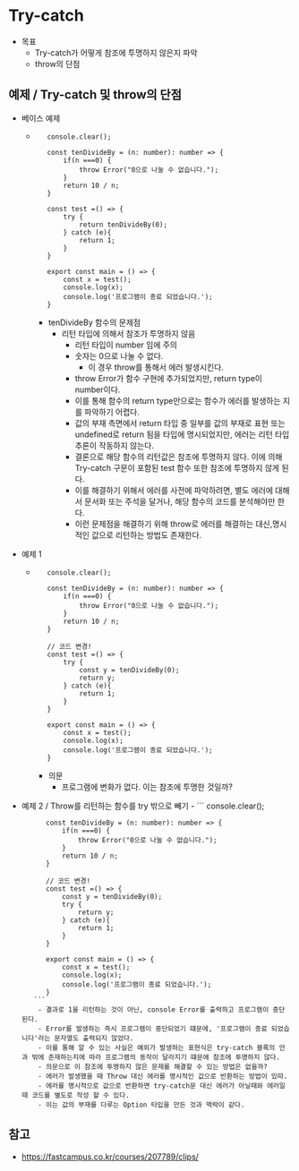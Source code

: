 # Try-catch
 - 목표
     - Try-catch가 어떻게 참조에 투명하지 않은지 파악
     - throw의 단점

## 예제 / Try-catch 및 throw의 단점
   - 베이스 예제
       - ```
            console.clear();

            const tenDivideBy = (n: number): number => {
                if(n ===0) {
                    throw Error("0으로 나눌 수 없습니다.");
                }
                return 10 / n;
            }

            const test =() => {
                try {
                    return tenDivideBy(0);
                } catch (e){
                    return 1;
                }
            }

            export const main = () => {
                const x = test();
                console.log(x);
                console.log('프로그램이 종료 되었습니다.');
            }
         ```
          - tenDivideBy 함수의 문제점
              - 리턴 타입에 의해서 참조가 투명하지 않음 
                - 리턴 타입이 number 임에 주의
                - 숫자는 0으로 나눌 수 없다.
                    - 이 경우 throw를 통해서 에러 발생시킨다.
                - throw Error가 함수 구현에 추가되었지만, return type이 number이다. 
                - 이를 통해 함수의 return type만으로는 함수가 에러를 발생하는 지를 파악하기 어렵다.
                - 값의 부재 측면에서 return 타입 중 일부를 값의 부재로 표현 또는 undefined로 return 됨을 타입에 명시되었지만, 에러는 리턴 타입 추론이 작동하지 않는다.
                - 결론으로 해당 함수의 리턴값은 참조에 투명하지 않다. 이에 의해 Try-catch 구문이 포함된 test 함수 또한 참조에 투명하지 않게 된다.
                - 이를 해결하기 위해서 에러를 사전에 파악하려면, 별도 에러에 대해서 문서화 또는 주석을 달거나, 해당 함수의 코드를 분석해야만 한다.
                - 이런 문제점을 해결하기 위해 throw로 에러를 해결하는 대신,명시적인 값으로 리턴하는 방법도 존재한다.
  - 예제 1 
       - ```
            console.clear();

            const tenDivideBy = (n: number): number => {
                if(n ===0) {
                    throw Error("0으로 나눌 수 없습니다.");
                }
                return 10 / n;
            }

            // 코드 변경!
            const test =() => {
                try {
                    const y = tenDivideBy(0);
                    return y;
                } catch (e){
                    return 1;
                }
            }

            export const main = () => {
                const x = test();
                console.log(x);
                console.log('프로그램이 종료 되었습니다.');
            }
          ```
           - 의문
             - 프로그램에 변화가 없다. 이는 참조에 투명한 것일까?
- 예제 2 / Throw를 리턴하는 함수를 try 밖으로 빼기 
       - ```
            console.clear();

            const tenDivideBy = (n: number): number => {
                if(n ===0) {
                    throw Error("0으로 나눌 수 없습니다.");
                }
                return 10 / n;
            }

            // 코드 변경!
            const test =() => {
                const y = tenDivideBy(0);
                try {
                    return y;
                } catch (e){
                    return 1;
                }
            }

            export const main = () => {
                const x = test();
                console.log(x);
                console.log('프로그램이 종료 되었습니다.');
            }
         ```
          - 결과로 1을 리턴하는 것이 아닌, console Error를 출력하고 프로그램이 중단된다.
          - Error를 발생하는 즉시 프로그램이 중단되었기 떄문에, '프로그램이 종료 되었습니다'라는 문자열도 출력되지 않았다.
          - 이를 통해 알 수 있는 사실은 예외가 발생하는 표현식은 try-catch 블록의 안과 밖에 존재하는지에 따라 프로그램의 동작이 달라지기 떄문에 참조에 투명하지 않다.
          - 의문으로 이 참조에 투명하지 않은 문제를 해결할 수 있는 방법은 없을까?
          - 에러가 발생했을 때 Throw 대신 에러를 명시적인 값으로 반환하는 방법이 있따.
          - 에러를 명시적으로 값으로 반환하면 try-catch문 대신 에러가 아닐때와 에러일 때 코드를 별도로 작성 할 수 있다.
          - 이는 값의 부재를 다루는 Option 타입을 만든 것과 맥락이 같다.



## 참고
 - https://fastcampus.co.kr/courses/207789/clips/